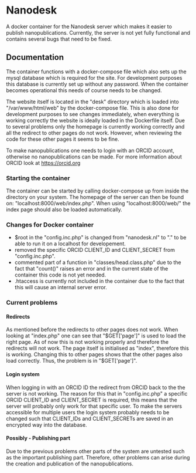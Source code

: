 # Nanodesk
A docker container for the Nanodesk server which makes it easier to publish nanopublications.
Currently, the server is not yet fully functional and contains several bugs that need to be fixed.
## Documentation
The container functions with a docker-compose file which also sets up the mysql database which is required for the site. For development purposes this database is currently set up without any password. When the container becomes operational this needs of course needs to be changed.

The website itself is located in the "desk" directory which is loaded into "/var/www/html/web" by the docker-compose file. This is also done for development purposes to see changes immediately, when everything is working correctly the website is ideally loaded in the Dockerfile itself. Due to several problems only the homepage is currently working correctly and all the redirect to other pages do not work. However, when reviewing the code for these other pages it seems to be fine.

To make nanopublications one needs to login with an ORCID account, otherwise no nanopublications can be made. For more information about ORCID look at https://orcid.org

### Starting the container
The container can be started by calling docker-compose up from inside the directory on your system. The homepage of the server can then be found on: "localhost:8000/web/index.php". When using "localhost:8000/web/" the index page should also be loaded automatically.

### Changes for Docker container
* $root in the "config.inc.php" is changed from "nanodesk.nl" to "." to be able to run it on a localhost for developement.
* removed the specific ORCID CLIENT_ID and CLIENT_SECRET from "config.inc.php".
* commented part of a function in "classes/head.class.php" due to the fact that "count()" raises an error and in the current state of the container this code is not yet needed.
* .htaccess is currently not included in the container due to the fact that this will cause an internal server error.

### Current problems
#### Redirects
As mentioned before the redirects to other pages does not work. When looking at "index.php" one can see that "$GET['page']" is used to load the right page. As of now this is not working properly and therefore the redirects will not work. The page itself is initialised as "index", therefore this is working. Changing this to other pages shows that the other pages also load correctly. Thus, the problem is in "$GET['page']".

#### Login system
When logging in with an ORCID ID the redirect from ORCID back to the the server is not working. The reason for this that in "config.inc.php" a specific ORCID CLIENT_ID and CLIENT_SECRET is required, this means that the server will probably only work for that specific user. To make the servers accessible for multiple users the login system probably needs to be changed such that CLIENT_IDs and CLIENT_SECRETs are saved in an encrypted way into the database.


#### Possibly - Publishing part
Due to the previous problems other parts of the system are untested such as the important publishing part. Therefore, other problems can arise during the creation and publication of the nanopublications.
